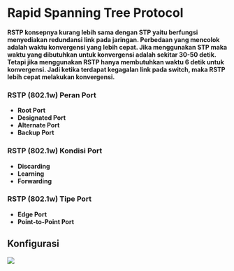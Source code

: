 # Rapid Spanning Tree Protocol

<b>RSTP<b> konsepnya kurang lebih sama dengan STP yaitu berfungsi menyediakan redundansi link pada jaringan. Perbedaan yang mencolok adalah waktu konvergensi yang lebih cepat. Jika menggunakan STP maka waktu yang dibutuhkan untuk konvergensi adalah sekitar 30-50 detik. Tetapi jika menggunakan RSTP hanya membutuhkan waktu 6 detik untuk konvergensi. Jadi ketika terdapat kegagalan link pada switch, maka RSTP lebih cepat melakukan konvergensi.

### RSTP (802.1w) Peran Port
- Root Port
- Designated Port
- Alternate Port
- Backup Port
  
### RSTP (802.1w) Kondisi Port
- Discarding
- Learning
- Forwarding

### RSTP (802.1w) Tipe Port
- Edge Port
- Point-to-Point Port
  
 ## Konfigurasi
 
 <img src="https://drive.google.com/uc?export=view&id=1q-EgRCP6xx_HTtCyFExfDfNd36CB6ScL">

  
 
